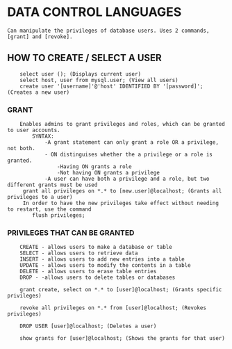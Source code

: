 # DATA CONTROL LANGUAGES

    Can manipulate the privileges of database users. Uses 2 commands, [grant] and [revoke].

## HOW TO CREATE / SELECT A USER

    	select user (); (Displays current user)
    	select host, user from mysql.user; (View all users)
    	create user '[username]'@'host' IDENTIFIED BY '[password]'; (Creates a new user)

### GRANT

    	Enables admins to grant privileges and roles, which can be granted to user accounts.
    		SYNTAX:
    			-A grant statement can only grant a role OR a privilege, not both.
    			- ON distinguises whether the a privilege or a role is granted.
    				-Having ON grants a role
    				-Not having ON grants a privilege
    			-A user can have both a privilege and a role, but two different grants must be used
    	 grant all privileges on *.* to [new.user]@localhost; (Grants all privileges to a user)
    	 In order to have the new privileges take effect without needing to restart, use the command
    		flush privileges;

### PRIVILEGES THAT CAN BE GRANTED

    	CREATE - allows users to make a database or table
    	SELECT - allows users to retrieve data
    	INSERT - allows users to add new entries into a table
    	UPDATE - allows users to modify the contents in a table
    	DELETE - allows users to erase table entries
    	DROP - -allows users to delete tables or databases

    	grant create, select on *.* to [user]@localhost; (Grants specific privileges)

    	revoke all privileges on *.* from [user]@localhost; (Revokes privileges)

    	DROP USER [user]@localhost; (Deletes a user)

    	show grants for [user]@localhost; (Shows the grants for that user)
